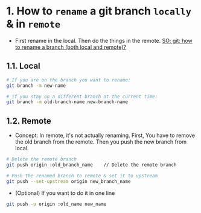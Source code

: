 # 1. How to `rename` a git branch `locally` & in `remote`

- First rename in the local. Then do the things in the remote. [SO: git: how to rename a branch (both local and remote)?](https://stackoverflow.com/questions/30590083/git-how-to-rename-a-branch-both-local-and-remote)

## 1.1. Local

```sh
# If you are on the branch you want to rename:
git branch -m new-name

# if you stay on a different branch at the current time:
git branch -m old-branch-name new-branch-name
```

## 1.2. Remote

- Concept: In remote, it's not actually renaming. First, You have to remove the old branch from the remote. Then you push the new branch from local.

```sh
# Delete the remote branch
git push origin :old_branch_name    // Delete the remote branch

# Push the renamed branch to remote & set it to upstream
git push --set-upstream origin new_branch_name
```

- (Optional) If you want to do it in one line

```sh
git push -u origin :old_name new_name
```